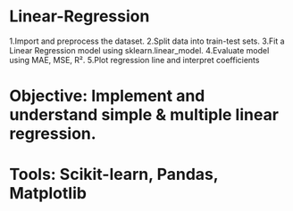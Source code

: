 # Linear-Regression
1.Import and preprocess the dataset.
2.Split data into train-test sets.
3.Fit a Linear Regression model using sklearn.linear_model.
4.Evaluate model using MAE, MSE, R².
5.Plot regression line and interpret coefficients
#  Objective: Implement and understand simple & multiple linear regression.
#  Tools: Scikit-learn, Pandas, Matplotlib

